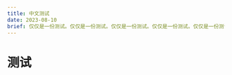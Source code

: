 ```yaml
---
title: 中文测试
date: 2023-08-10
brief: 仅仅是一份测试。仅仅是一份测试。仅仅是一份测试。仅仅是一份测试。仅仅是一份测试。仅仅是一份测试。仅仅是一份测试。仅仅是一份测试。仅仅是一份测试。仅仅是一份测试。仅仅是一份测试。仅仅是一份测试。仅仅是一份测试。仅仅是一份测试。仅仅是一份测试。仅仅是一份测试。仅仅是一份测试。仅仅是一份测试。
---
```


# 测试